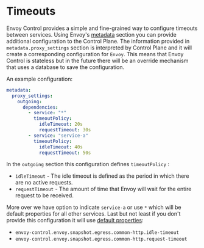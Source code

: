 # Timeouts

Envoy Control provides a simple and fine-grained way to configure timeouts between services. Using
Envoy's [metadata](https://www.envoyproxy.io/docs/envoy/latest/api-v2/api/v2/core/base.proto#core-metadata)
section you can provide additional configuration to the Control Plane. The information provided
in `metadata.proxy_settings` section is interpreted by Control Plane and it will create a
corresponding configuration for `Envoy`. This means that Envoy Control is stateless but in the
future there will be an override mechanism that uses a database to save the configuration.

An example configuration:

```yaml
metadata:
  proxy_settings:
    outgoing:
      dependencies:
        - service: "*"
          timeoutPolicy:
            idleTimeout: 20s
            requestTimeout: 30s
        - service: "service-a"
          timeoutPolicy:
            idleTimeout: 40s
            requestTimeout: 50s 
```
In the `outgoing` section this configuration defines `timeoutPolicy` :

* `idleTimeout` - The idle timeout is defined as the period in which there are no active requests.
* `requestTimeout` - The amount of time that Envoy will wait for the entire request to be received.

More over we have option to indicate `service-a` or use `*` which will be default properties for all
other services. Last but not least if you don't provide this configuration it will use [default 
properties](https://github.com/allegro/envoy-control/blob/master/docs/configuration.md#snapshot-properties):

* `envoy-control.envoy.snapshot.egress.common-http.idle-timeout`	
* `envoy-control.envoy.snapshot.egress.common-http.request-timeout`
